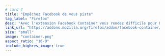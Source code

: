 ```yaml
---
# card 4
title: "Empêchez Facebook de vous piste"
tag_label: "Firefox"
desc: "Avec l'extension Facebook Container vous rendez difficile pour Facebook de collecter vos données et de vous pister sur le web."
link_url: "https://addons.mozilla.org/firefox/addon/facebook-container/?utm_source=www.mozilla.org&utm_medium=referral&utm_campaign=homepage&utm_content=card"
size: "small"
image: "container.png"
aspect_ratio: "16-9"
include_highres_image: true
---
```

